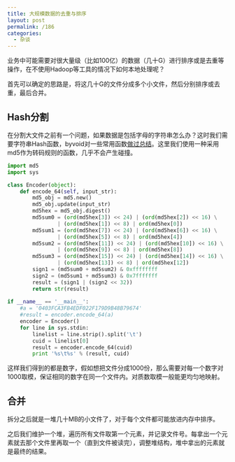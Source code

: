 ```yaml
---
title: 大规模数据的去重与排序
layout: post
permalink: /186
categories:
  - 杂谈
---
```

业务中可能需要对很大量级（比如100亿）的数据（几十G）进行排序或是去重等操作，在不使用Hadoop等工具的情况下如何本地处理呢？

首先可以确定的思路是，将这几十G的文件分成多个小文件，然后分别排序或去重，最后合并。

## Hash分割

在分割大文件之前有一个问题，如果数据是包括字母的字符串怎么办？这时我们需要字符串Hash函数，byvoid对一些常用函数[做过总结](https://www.byvoid.com/zhs/blog/string-hash-compare)。这里我们使用一种采用md5作为转码规则的函数，几乎不会产生碰撞。

```python
import md5
import sys

class Encoder(object):
    def encode_64(self, input_str):
        md5_obj = md5.new()
        md5_obj.update(input_str)
        md5hex = md5_obj.digest()
        md5sum0 = (ord(md5hex[3]) << 24) | (ord(md5hex[2]) << 16) \
                | (ord(md5hex[1]) << 8) | ord(md5hex[0])
        md5sum1 = (ord(md5hex[7]) << 24) | (ord(md5hex[6]) << 16) \
                | (ord(md5hex[5]) << 8) | ord(md5hex[4])
        md5sum2 = (ord(md5hex[11]) << 24) | (ord(md5hex[10]) << 16) \
                | (ord(md5hex[9]) << 8) | ord(md5hex[8])
        md5sum3 = (ord(md5hex[15]) << 24) | (ord(md5hex[14]) << 16) \
                | (ord(md5hex[13]) << 8) | ord(md5hex[12])
        sign1 = (md5sum0 + md5sum2) & 0xffffffff
        sign2 = (md5sum1 + md5sum3) & 0x7fffffff
        result = (sign1 | (sign2 << 32))
        return str(result)
    
if __name__ == '__main__':
    #a = '0403FCA3FB4EDF022F179D9B48B79674'
    #result = encoder.encode_64(a)
    encoder = Encoder()
    for line in sys.stdin:
        linelist = line.strip().split('\t')
        cuid = linelist[0]
        result = encoder.encode_64(cuid)
        print '%s\t%s' % (result, cuid)


```

这样我们得到的都是数字，假如想把文件分成1000份，那么需要对每一个数字对1000取模，保证相同的数字在同一个文件内。对质数取模一般能更均匀地映射。

## 合并

拆分之后就是一堆几十MB的小文件了，对于每个文件都可能放进内存中排序。

之后我们维护一个堆，遍历所有文件取第一个元素，并记录文件号。每拿出一个元素就去那个文件里再取一个（直到文件被读完），调整堆结构，堆中拿出的元素就是最终的结果。

